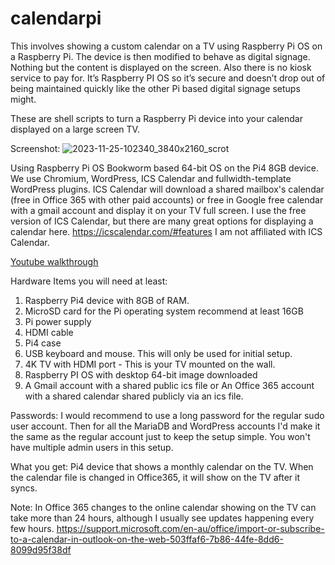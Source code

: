 # calendarpi

This involves showing a custom calendar on a TV using Raspberry Pi OS on a Raspberry Pi. The device is then modified to behave as digital signage. Nothing but the content is displayed on the screen. Also there is no kiosk service to pay for. It’s Raspberry PI OS so it’s secure and doesn’t drop out of being maintained quickly like the other Pi based digital signage setups might.

These are shell scripts to turn a Raspberry Pi device into your calendar displayed on a large screen TV.

Screenshot:
![2023-11-25-102340_3840x2160_scrot](https://github.com/ugotapi/calendarpi/assets/14945441/3bb2ed93-9b3b-4061-8a16-561fea78e0e7)

Using Raspberry Pi OS Bookworm based 64-bit OS on the Pi4 8GB device.
We use Chromium, WordPress, ICS Calendar and fullwidth-template WordPress plugins. ICS Calendar will download a shared mailbox's calendar (free in Office 365 with other paid accounts) or free in Google free calendar with a gmail account and display it on your TV full screen. I use the free version of ICS Calendar, but there are many great options for displaying a calendar here. [
](https://icscalendar.com/#features)https://icscalendar.com/#features
I am not affiliated with ICS Calendar. 
 
[Youtube walkthrough
](https://youtu.be/SXkD7krBZ-o)


Hardware Items you will need at least:

1. Raspberry Pi4 device with 8GB of RAM.
2. MicroSD card for the Pi operating system recommend at least 16GB
3. Pi power supply
4. HDMI cable
5. Pi4 case
6. USB keyboard and mouse. This will only be used for initial setup.
7. 4K TV with HDMI port - This is your TV mounted on the wall.
8. Raspberry PI OS with desktop 64-bit image downloaded
9. A Gmail account with a shared public ics file or An Office 365 account with a shared calendar shared publicly via an ics file.


Passwords: I would recommend to use a long password for the regular sudo user account. Then for all the MariaDB and WordPress accounts I'd make it the same as the regular account just to keep the setup simple. You won't have multiple admin users in this setup.

What you get: Pi4 device that shows a monthly calendar on the TV. When the calendar file is changed in Office365, it will show on the TV after it syncs. 

Note: In Office 365 changes to the online calendar showing on the TV can take more than 24 hours, although I usually see updates happening every few hours.
[
](https://support.microsoft.com/en-au/office/import-or-subscribe-to-a-calendar-in-outlook-on-the-web-503ffaf6-7b86-44fe-8dd6-8099d95f38df)https://support.microsoft.com/en-au/office/import-or-subscribe-to-a-calendar-in-outlook-on-the-web-503ffaf6-7b86-44fe-8dd6-8099d95f38df

